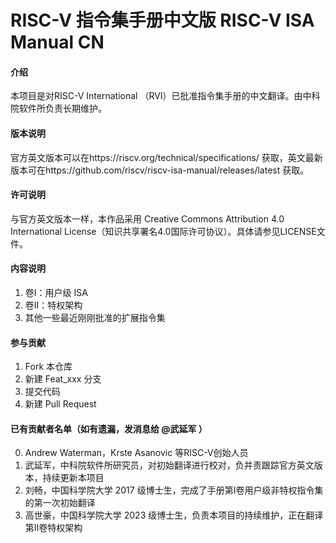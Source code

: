 # RISC-V 指令集手册中文版 RISC-V ISA Manual CN 

#### 介绍
本项目是对RISC-V International （RVI）已批准指令集手册的中文翻译。由中科院软件所负责长期维护。

#### 版本说明
官方英文版本可以在https://riscv.org/technical/specifications/ 获取，英文最新版本可在https://github.com/riscv/riscv-isa-manual/releases/latest 获取。


#### 许可说明

与官方英文版本一样，本作品采用 Creative Commons Attribution 4.0 International License（知识共享署名4.0国际许可协议）。具体请参见LICENSE文件。

#### 内容说明

1.  卷I：用户级 ISA
2.  卷II：特权架构
3.  其他一些最近刚刚批准的扩展指令集


#### 参与贡献

1.  Fork 本仓库
2.  新建 Feat_xxx 分支
3.  提交代码
4.  新建 Pull Request


#### 已有贡献者名单（如有遗漏，发消息给 @武延军 ）

0.  Andrew Waterman，Krste Asanovic 等RISC-V创始人员 
1.  武延军，中科院软件所研究员，对初始翻译进行校对，负并责跟踪官方英文版本，持续更新本项目
2.  刘畅，中国科学院大学 2017 级博士生，完成了手册第I卷用户级非特权指令集的第一次初始翻译
3.  高世豪，中国科学院大学 2023 级博士生，负责本项目的持续维护，正在翻译第II卷特权架构
